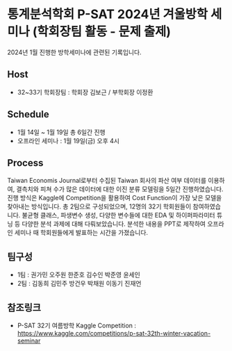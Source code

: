 # 통계분석학회 P-SAT 2024년 겨울방학 세미나 (학회장팀 활동 - 문제 출제)
2024년 1월 진행한 방학세미나에 관련된 기록입니다.

## Host

* 32~33기 학회장팀 : 학회장 김보근 / 부학회장 이정환
## Schedule

* 1월 14일 ~ 1월 19일 총 6일간 진행
* 오프라인 세미나 : 1월 19일(금) 오후 4시
## Process

Taiwan Economis Journal로부터 수집된 Taiwan 회사의 파산 여부 데이터를 이용하여, 결측치와 피쳐 수가 많은 데이터에 대한 이진 분류 모델링을 5일간 진행하였습니다. 진행 방식은 Kaggle에 Competition을 활용하여 Cost Function이 가장 낮은 모델을 찾아내는 방식입니다. 총 2팀으로 구성되었으며, 12명의 32기 학회원들이 참여하였습니다. 불균형 클래스, 파생변수 생성, 다양한 변수들에 대한 EDA 및 하이퍼파라미터 튜닝 등 다양한 분석 과제에 대해 다뤄보았습니다. 분석한 내용을 PPT로 제작하여 오프라인 세미나 때 학회원들에게 발표하는 시간을 가졌습니다.
## 팀구성

* 1팀 : 권가민 오주원 한준호 김수인 박준영 윤세인
* 2팀 : 김동희 김민주 방건우 박채원 이동기 진재언
## 참조링크

* P-SAT 32기 여름방학 Kaggle Competition :
https://www.kaggle.com/competitions/p-sat-32th-winter-vacation-seminar
